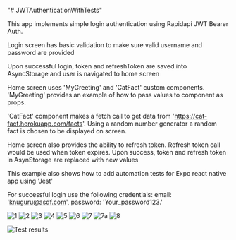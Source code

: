 "# JWTAuthenticationWithTests" 

This app implements simple login authentication using Rapidapi JWT Bearer Auth. 

Login screen has basic validation to make sure valid username and password are provided

Upon successful login, token and refreshToken are saved into AsyncStorage and user is navigated to home screen

Home screen uses 'MyGreeting' and 'CatFact' custom components. 'MyGreeting' provides an example of how to pass values to component as props. 

'CatFact' component makes a fetch call to get data from 'https://cat-fact.herokuapp.com/facts'. Using a random number generator a random fact is chosen to be displayed on screen.

Home screen also provides the ability to refresh token. Refresh token call would be used when token expires. Upon success, token and refresh token in AsynStorage are replaced with new values

This example also shows how to add automation tests for Expo react native app using 'Jest'

For successful login use the following credentials:
email: 'knuguru@asdf.com',
password: 'Your_password123.'

![1](https://github.com/knuguru/JWTAuthenticationWithTests/assets/161977397/6fa5021e-52d2-4bc1-9940-50f4e5ac1381)
![2](https://github.com/knuguru/JWTAuthenticationWithTests/assets/161977397/ee5e135f-1b66-4681-87a9-47b0391a69f5)
![3](https://github.com/knuguru/JWTAuthenticationWithTests/assets/161977397/28eb8dcd-c209-480d-97bc-9b9e3d7f7d5e)
![4](https://github.com/knuguru/JWTAuthenticationWithTests/assets/161977397/e1beea00-9cef-4334-a476-94a62c13a176)
![5](https://github.com/knuguru/JWTAuthenticationWithTests/assets/161977397/32f43c30-5a45-4fb3-9cc6-b31dc396001c)
![6](https://github.com/knuguru/JWTAuthenticationWithTests/assets/161977397/f2ec67d2-b6ed-4000-b17c-14054622d3ce)
![7](https://github.com/knuguru/JWTAuthenticationWithTests/assets/161977397/f87a1be2-8365-40d4-ba25-46aafb1088b9)
![7a](https://github.com/knuguru/JWTAuthenticationWithTests/assets/161977397/37751fb4-ca88-4906-a727-9ad0ad8bffb5)
![8](https://github.com/knuguru/JWTAuthenticationWithTests/assets/161977397/8f935b21-e431-4ff3-a2ed-eb40a881df7c)

![Test results](https://github.com/knuguru/JWTAuthenticationWithTests/assets/161977397/aad41983-4c1b-4bb8-9e3d-57ccc233e9dc)

